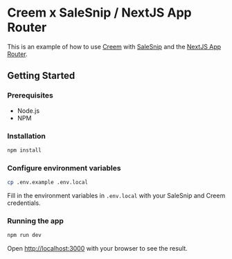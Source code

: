 # Creem x SaleSnip / NextJS App Router

This is an example of how to use [Creem](https://www.creem.io/?utm_source=github&utm_campaign=github_examples) with [SaleSnip](https://www.salesnip.com/?utm_source=github&utm_campaign=github_creem_example) and the [NextJS App Router](https://nextjs.org/).

## Getting Started

### Prerequisites

- Node.js
- NPM

### Installation

```bash
npm install
```

### Configure environment variables

```bash
cp .env.example .env.local
```

Fill in the environment variables in `.env.local` with your SaleSnip and Creem credentials.

### Running the app

```bash
npm run dev
```

Open [http://localhost:3000](http://localhost:3000) with your browser to see the result.
